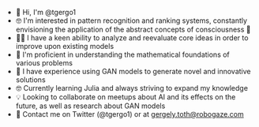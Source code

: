 - 👋 Hi, I'm @tgergo1
- 🤓 I'm interested in pattern recognition and ranking systems, constantly envisioning the application of the abstract concepts of consciousness 🧠
- 🧑‍💼 I have a keen ability to analyze and reevaluate core ideas in order to improve upon existing models
- 🧮 I'm proficient in understanding the mathematical foundations of various problems
- 🤖 I have experience using GAN models to generate novel and innovative solutions
- 🤓 Currently learning Julia and always striving to expand my knowledge
- 💡 Looking to collaborate on meetups about AI and its effects on the future, as well as research about GAN models
- 💬 Contact me on Twitter (@tgergo1) or at gergely.toth@robogaze.com

